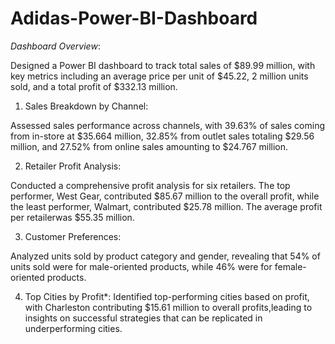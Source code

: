 # Adidas-Power-BI-Dashboard
*Dashboard Overview*:

Designed a Power BI dashboard to track total sales of $89.99 million, with key metrics including an average price per unit of $45.22, 2 million units sold, and a total profit of $332.13 million.

1. Sales Breakdown by Channel:

Assessed sales performance across channels, with 39.63% of sales coming from in-store at $35.664 million, 32.85% from outlet sales totaling $29.56 million, and 27.52% from online sales amounting to $24.767 million.

2. Retailer Profit Analysis:

Conducted a comprehensive profit analysis for six retailers. The top performer, West Gear, contributed $85.67 million to the overall profit, while the least performer, Walmart, contributed $25.78 million. The average profit per retailerwas $55.35 million.

3. Customer Preferences:

Analyzed units sold by product category and gender, revealing that 54% of units sold were for male-oriented products, while 46% were for female-oriented products.

4. Top Cities by Profit*:
Identified top-performing cities based on profit, with Charleston contributing $15.61 million to overall profits,leading to insights on successful strategies that can be replicated in underperforming cities.
